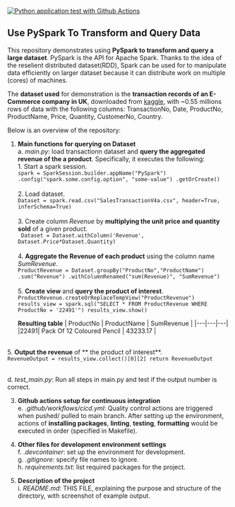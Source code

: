 [![Python application test with Github Actions](https://github.com/nogibjj/PandasStats_YCLiu/actions/workflows/main.yml/badge.svg)](https://github.com/nogibjj/PandasStats_YCLiu/actions/workflows/main.yml)

## Use PySpark To Transform and Query Data

This repository demonstrates using **PySpark to transform and query a large dataset**. PySpark is the API for Apache Spark. Thanks to the idea of the reselient distributed dataset(RDD), Spark can be used for to manipulate data efficiently on larger dataset because it can distribute work on multiple (cores) of machines. 

The **dataset used** for demonstration is the **transaction records of an E-Commerce company in UK**, downloaded from [kaggle](https://www.kaggle.com/datasets/gabrielramos87/an-online-shop-business), with ~0.55 millions rows of data with the following columns: TransactionNo, Date, ProductNo, ProductName, Price, Quantity, CustomerNo, Country.

Below is an overview of the repository:
   
1. **Main functions for querying on Dataset**
   <br>a. _main.py_: load transactionn dataset and **query the aggregated revenue of the a product**. Specifically, it executes the following:
   <br>         1. Start a spark session.
   <br>`spark = SparkSession.builder.appName("PySpark")
                        .config("spark.some.config.option", "some-value")
                        .getOrCreate()`<br>
   <br>         2. Load dataset.
   <br>`Dataset = spark.read.csv("SalesTransactionV4a.csv", header=True, inferSchema=True)`<br>
   <br>         3. Create column _Revenue_ by **multiplying the unit price and quantity sold** of a given product.
   <br>` Dataset = Dataset.withColumn('Revenue', Dataset.Price*Dataset.Quantity)`<br>
   <br>         4. **Aggregate the Revenue of each product** using the column name _SumRevenue_.
   <br>`ProductRevenue = Dataset.groupBy("ProductNo","ProductName")
                            .sum("Revenue")
                            .withColumnRenamed("sum(Revenue)", "SumRevenue")`<br>
   <br>         5. **Create view** and **query the product of interest**.
   <br>`ProductRevenue.createOrReplaceTempView("ProductRevenue")
    results_view = spark.sql("SELECT * FROM ProductRevenue WHERE ProductNo = '22491'")
    results_view.show()`<br>
    
   **Resulting table**
   | ProductNo | ProductName | SumRevenue |
|---|---|---|
|22491| Pack Of 12 Coloured Pencil | 43233.17 |

<br>         5. **Output the revenue** of  ** the product of interest**.
    <br>`RevenueOutput = results_view.collect()[0][2]
    return RevenueOutput`<br>

   <br>d. _test_main.py_: Run all steps in main.py and test if the output number is correct.
   
3. **Github actions setup for continuous integration**
  <br>e. _.github/workflows/cicd.yml_: Quality control actions are triggered when pushed/ pulled to main branch. After setting up the environment, actions of **installing packages**, **linting**, **testing**, **formatting** would be executed in order (specified in Makefile). 

4. **Other files for development environment settings**
  <br>f. _.devcontainer_: set up the environment for development.
  <br>g. _.gitignore_: specify file names to ignore.
  <br>h. _requirements.txt_: list required packages for the project.

5. **Description of the project**
   <br>i. _README.md_: THIS FILE, explaining the purpose and structure of the directory, with screenshot of example output.


